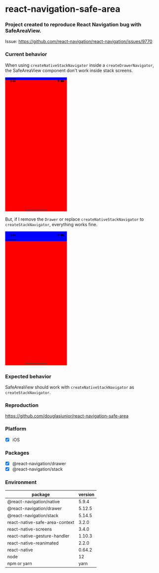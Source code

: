 # react-navigation-safe-area

### Project created to reproduce React Navigation bug with SafeAreaView.

Issue: https://github.com/react-navigation/react-navigation/issues/9770

### Current behavior

When using `createNativeStackNavigator` inside a `createDrawerNavigator`, the SafeAreaView component don't work inside stack screens.

<img src="./createNativeStackNavigator.png" width="200" />

But, if I remove the `Drawer` or replace `createNativeStackNavigator` to `createStackNavigator`, everything works fine.

<img src="./createStackNavigator.png" width="200" />

### Expected behavior

SafeAreaView should work with `createNativeStackNavigator` as `createStackNavigator`.

### Reproduction

https://github.com/douglasjunior/react-navigation-safe-area

### Platform

- [X] iOS

### Packages

- [X] @react-navigation/drawer
- [X] @react-navigation/stack

### Environment

| package                                | version |
| -------------------------------------- | ------- |
| @react-navigation/native               | 5.9.4
| @react-navigation/drawer               |5.12.5
| @react-navigation/stack                |5.14.5
| react-native-safe-area-context         |3.2.0
| react-native-screens                   |3.4.0
| react-native-gesture-handler           |1.10.3
| react-native-reanimated                |2.2.0
| react-native                           |0.64.2
| node                                   |12
| npm or yarn                            |yarn
